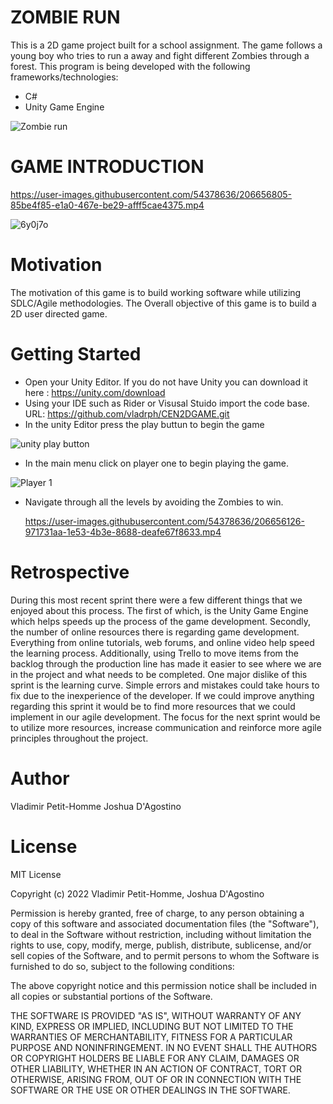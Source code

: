 # ZOMBIE RUN


This is a 2D  game project built for a school assignment. The game follows a young boy who tries to run a away and fight different Zombies through a forest. This program is being developed with the following frameworks/technologies:


* C#
* Unity Game Engine 


![Zombie run](https://user-images.githubusercontent.com/54378636/206655546-12636966-b131-4ff7-a469-d4f527601d4e.jpg)

# GAME INTRODUCTION

https://user-images.githubusercontent.com/54378636/206656805-85be4f85-e1a0-467e-be29-afff5cae4375.mp4




![6y0j7o](https://user-images.githubusercontent.com/54378636/197422434-16819b74-8941-4c47-bc27-51a0f9415465.gif)



# Motivation 

The motivation of this game is to build working software while utilizing SDLC/Agile methodologies. The Overall objective of this game is to build a 2D user directed game. 

# Getting Started 

*  Open your Unity Editor. If you do not have Unity you can download it here : https://unity.com/download
*  Using your IDE such as Rider or Visusal Stuido import the code base. URL:  https://github.com/vladrph/CEN2DGAME.git
*  In the unity Editor press the play buttun to begin the game


![unity play button](https://user-images.githubusercontent.com/54378636/206668815-96891145-bda3-42b6-b88e-b7f452aa1ad4.jpg)

*   In the main menu click on player one to begin playing the game. 

![Player 1](https://user-images.githubusercontent.com/54378636/206670141-b73c772e-91c0-45d1-8f03-c56469cea927.jpg)

*   Navigate through all the levels by avoiding the Zombies to win. 

      https://user-images.githubusercontent.com/54378636/206656126-971731aa-1e53-4b3e-8688-deafe67f8633.mp4

# Retrospective 

During this most recent sprint there were a few different things that we enjoyed about this process. The first of which, is the Unity Game Engine which helps speeds up the process of the game development.  Secondly, the number of online resources there is regarding game development. Everything from online tutorials, web forums, and online video help speed the learning process.  Additionally, using Trello to move items from the backlog through the production line has made it easier to see where we are in the project and what needs to be completed.  One major dislike of this sprint is the learning curve. Simple errors and mistakes could take hours to fix due to the inexperience of the developer. If we could improve anything regarding this sprint it would be to find more resources that we could implement in our agile development.  The focus for the next sprint would be to utilize more resources, increase communication and reinforce more agile principles throughout the project.


# Author 

Vladimir Petit-Homme
Joshua D'Agostino

# License 

MIT License

Copyright (c) 2022 Vladimir Petit-Homme, Joshua D'Agostino

Permission is hereby granted, free of charge, to any person obtaining a copy
of this software and associated documentation files (the "Software"), to deal
in the Software without restriction, including without limitation the rights
to use, copy, modify, merge, publish, distribute, sublicense, and/or sell
copies of the Software, and to permit persons to whom the Software is
furnished to do so, subject to the following conditions:

The above copyright notice and this permission notice shall be included in all
copies or substantial portions of the Software.

THE SOFTWARE IS PROVIDED "AS IS", WITHOUT WARRANTY OF ANY KIND, EXPRESS OR
IMPLIED, INCLUDING BUT NOT LIMITED TO THE WARRANTIES OF MERCHANTABILITY,
FITNESS FOR A PARTICULAR PURPOSE AND NONINFRINGEMENT. IN NO EVENT SHALL THE
AUTHORS OR COPYRIGHT HOLDERS BE LIABLE FOR ANY CLAIM, DAMAGES OR OTHER
LIABILITY, WHETHER IN AN ACTION OF CONTRACT, TORT OR OTHERWISE, ARISING FROM,
OUT OF OR IN CONNECTION WITH THE SOFTWARE OR THE USE OR OTHER DEALINGS IN THE
SOFTWARE.




